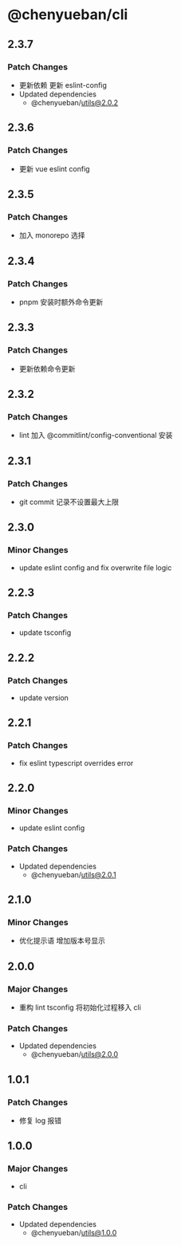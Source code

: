 # @chenyueban/cli

## 2.3.7

### Patch Changes

- 更新依赖 更新 eslint-config
- Updated dependencies
  - @chenyueban/utils@2.0.2

## 2.3.6

### Patch Changes

- 更新 vue eslint config

## 2.3.5

### Patch Changes

- 加入 monorepo 选择

## 2.3.4

### Patch Changes

- pnpm 安装时额外命令更新

## 2.3.3

### Patch Changes

- 更新依赖命令更新

## 2.3.2

### Patch Changes

- lint 加入 @commitlint/config-conventional 安装

## 2.3.1

### Patch Changes

- git commit 记录不设置最大上限

## 2.3.0

### Minor Changes

- update eslint config and fix overwrite file logic

## 2.2.3

### Patch Changes

- update tsconfig

## 2.2.2

### Patch Changes

- update version

## 2.2.1

### Patch Changes

- fix eslint typescript overrides error

## 2.2.0

### Minor Changes

- update eslint config

### Patch Changes

- Updated dependencies
  - @chenyueban/utils@2.0.1

## 2.1.0

### Minor Changes

- 优化提示语 增加版本号显示

## 2.0.0

### Major Changes

- 重构 lint tsconfig 将初始化过程移入 cli

### Patch Changes

- Updated dependencies
  - @chenyueban/utils@2.0.0

## 1.0.1

### Patch Changes

- 修复 log 报错

## 1.0.0

### Major Changes

- cli

### Patch Changes

- Updated dependencies
  - @chenyueban/utils@1.0.0
